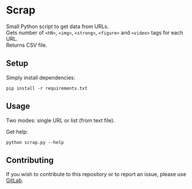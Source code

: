 # Scrap

Small Python script to get data from URLs.  
Gets number of `<hN>`, `<img>`, `<strong>`, `<figure>` and `<video>` tags for each URL.  
Returns CSV file.  


## Setup

Simply install dependencies:  

    pip install -r requirements.txt  



## Usage

Two modes: single URL or list (from text file).  

Get help:  

    python scrap.py --help

## Contributing

If you wish to contribute to this repository or to report an issue, please use [GitLab](https://gitlab.com/databulle/scrap).